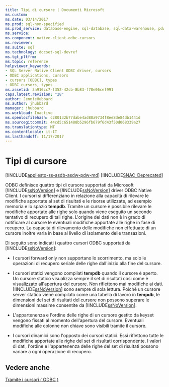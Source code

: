 ```yaml
---
title: Tipi di cursore | Documenti Microsoft
ms.custom: 
ms.date: 03/14/2017
ms.prod: sql-non-specified
ms.prod_service: database-engine, sql-database, sql-data-warehouse, pdw
ms.service: 
ms.component: native-client-odbc-cursors
ms.reviewer: 
ms.suite: sql
ms.technology: docset-sql-devref
ms.tgt_pltfrm: 
ms.topic: reference
helpviewer_keywords:
- SQL Server Native Client ODBC driver, cursors
- ODBC applications, cursors
- cursors [ODBC], types
- ODBC cursors, types
ms.assetid: 3a916cc7-f352-42cb-8b83-f78e06cef991
caps.latest.revision: "28"
author: JennieHubbard
ms.author: jhubbard
manager: jhubbard
ms.workload: Inactive
ms.openlocfilehash: c280132b77dabe4ad88a9734f8ee8de84db1441d
ms.sourcegitcommit: 44cd5c651488b5296fb679f6d43f50d068339a27
ms.translationtype: MT
ms.contentlocale: it-IT
ms.lasthandoff: 11/17/2017
---
```

# <a name="cursor-types"></a>Tipi di cursore
[!INCLUDE[appliesto-ss-asdb-asdw-pdw-md](../../includes/appliesto-ss-asdb-asdw-pdw-md.md)]
[!INCLUDE[SNAC_Deprecated](../../includes/snac-deprecated.md)]

  ODBC definisce quattro tipi di cursore supportati da Microsoft [!INCLUDE[ssNoVersion](../../includes/ssnoversion-md.md)] e [!INCLUDE[ssNoVersion](../../includes/ssnoversion-md.md)] driver ODBC Native Client. I cursori si differenziano in relazione alla capacità di rilevare le modifiche apportate al set di risultati e le risorse utilizzate, ad esempio memoria e lo spazio **tempdb**. Tramite un cursore è possibile rilevare le modifiche apportate alle righe solo quando viene eseguito un secondo tentativo di recupero di tali righe. L'origine dei dati non è in grado di notificare al cursore le eventuali modifiche apportate alle righe in fase di recupero. La capacità di rilevamento delle modifiche non effettuate di un cursore inoltre varia in base al livello di isolamento delle transazioni.  
  
 Di seguito sono indicati i quattro cursori ODBC supportati da [!INCLUDE[ssNoVersion](../../includes/ssnoversion-md.md)]:  
  
-   I cursori forward only non supportano lo scorrimento, ma solo le operazioni di recupero seriale delle righe dall'inizio alla fine del cursore.  
  
-   I cursori statici vengono compilati **tempdb** quando il cursore è aperto. Un cursore statico visualizza sempre il set di risultati così come è visualizzato all'apertura del cursore. Non riflettono mai modifiche ai dati. [!INCLUDE[ssNoVersion](../../includes/ssnoversion-md.md)] sono sempre di sola lettura. Poiché un cursore server statico viene compilato come una tabella di lavoro in **tempdb**, le dimensioni del set di risultati del cursore non possono superare le dimensioni massime consentite da [!INCLUDE[ssNoVersion](../../includes/ssnoversion-md.md)].  
  
-   L'appartenenza e l'ordine delle righe di un cursore gestito da keyset vengono fissati al momento dell'apertura del cursore. Eventuali modifiche alle colonne non chiave sono visibili tramite il cursore.  
  
-   I cursori dinamici sono l'opposto dei cursori statici. Essi riflettono tutte le modifiche apportate alle righe del set di risultati corrispondente. I valori di dati, l'ordine e l'appartenenza delle righe del set di risultati possono variare a ogni operazione di recupero.  
  
## <a name="see-also"></a>Vedere anche  
 [Tramite i cursori &#40; ODBC &#41;](../../relational-databases/native-client-odbc-cursors/using-cursors-odbc.md)  
  
  
